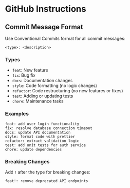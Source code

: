 # GitHub Instructions

## Commit Message Format

Use Conventional Commits format for all commit messages:

```
<type>: <description>
```

### Types
- `feat`: New feature
- `fix`: Bug fix
- `docs`: Documentation changes
- `style`: Code formatting (no logic changes)
- `refactor`: Code restructuring (no new features or fixes)
- `test`: Adding or updating tests
- `chore`: Maintenance tasks

### Examples
```
feat: add user login functionality
fix: resolve database connection timeout
docs: update API documentation
style: format code with prettier
refactor: extract validation logic
test: add unit tests for auth service
chore: update dependencies
```

### Breaking Changes
Add `!` after the type for breaking changes:
```
feat!: remove deprecated API endpoints
```